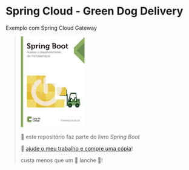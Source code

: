 # Spring Cloud - Green Dog Delivery 

Exemplo com Spring Cloud Gateway

> ![Compre agora](https://github.com/boaglio/boaglio/blob/master/springboot.jpg)
>
> :green_book: este repositório faz parte do livro *Spring Boot*
>
> :face_with_head_bandage: [ajude o meu trabalho e compre uma cópia](https://www.casadocodigo.com.br/products/livro-spring-boot)!
>
> custa menos que um :hamburger: lanche :fries:!

